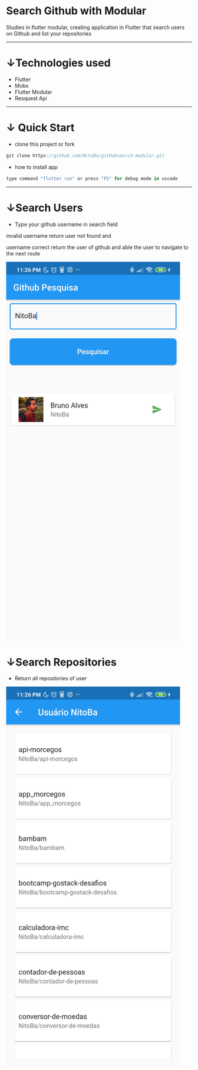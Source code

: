 # Search Github with Modular

Studies in flutter modular, creating application in Flutter that search users on Github and list your repositories

---

# ↓Technologies used

- Flutter
- Mobx
- Flutter Modular
- Resquest Api

---

# ↓ Quick Start

- clone this project or fork

```jsx
git clone https://github.com/NitoBa/githubsearch-modular.git
```

- how to install app

```dart
type command "flutter run" or press "F5" for debug mode in vscode
```

---

# ↓Search Users

- Type your github username in search field

invalid username return user not found and

username correct return the user of github and able the user to navigate to the next route

![screenshots/Screenshot_1.jpg](screenshots/Screenshot_1.jpg)

# ↓Search Repositories

- Return all repositories of user

![screenshots/Screenshot_2.jpg](screenshots/Screenshot_2.jpg)